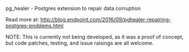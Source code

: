 pg_healer - Postgres extension to repair data corruption

Read more at: http://blog.endpoint.com/2016/09/pghealer-repairing-postgres-problems.html

NOTE: This is currently not being developed, as it was a proof of concept, but 
code patches, testing, and issue raisings are all welcome.


